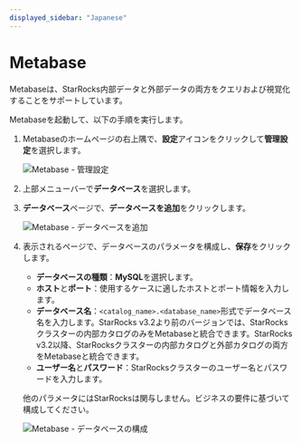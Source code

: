 ```yaml
---
displayed_sidebar: "Japanese"
---
```


# Metabase

Metabaseは、StarRocks内部データと外部データの両方をクエリおよび視覚化することをサポートしています。

Metabaseを起動して、以下の手順を実行します。

1. Metabaseのホームページの右上隅で、**設定**アイコンをクリックして**管理設定**を選択します。

   ![Metabase - 管理設定](../../assets/Metabase/Metabase_1.png)

2. 上部メニューバーで**データベース**を選択します。

3. **データベース**ページで、**データベースを追加**をクリックします。

   ![Metabase - データベースを追加](../../assets/Metabase/Metabase_2.png)

4. 表示されるページで、データベースのパラメータを構成し、**保存**をクリックします。

   - **データベースの種類**：**MySQL**を選択します。
   - **ホスト**と**ポート**：使用するケースに適したホストとポート情報を入力します。
   - **データベース名**：`<catalog_name>.<database_name>`形式でデータベース名を入力します。StarRocks v3.2より前のバージョンでは、StarRocksクラスターの内部カタログのみをMetabaseと統合できます。StarRocks v3.2以降、StarRocksクラスターの内部カタログと外部カタログの両方をMetabaseと統合できます。
   - **ユーザー名**と**パスワード**：StarRocksクラスターのユーザー名とパスワードを入力します。

   他のパラメータにはStarRocksは関与しません。ビジネスの要件に基づいて構成してください。

   ![Metabase - データベースの構成](../../assets/Metabase/Metabase_3.png)